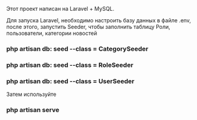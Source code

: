 Этот проект написан на Laravel + MySQL.

Для запуска Laravel, необходимо настроить базу данных в файле .env,
после этого, запустить Seeder, чтобы заполнить таблицу Роли, пользователи, категории новостей

### php artisan db: seed --class = CategorySeeder

### php artisan db: seed --class = RoleSeeder

### php artisan db: seed --class = UserSeeder

Затем используйте

### php artisan serve
